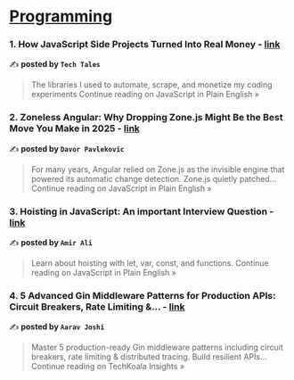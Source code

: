
<h1><a href=https://medium.com/tag/programming/recommended target="_blank" rel="noopener noreferrer">Programming</a></h1>
<h3>1. How JavaScript Side Projects Turned Into Real Money - <a href="https://javascript.plainenglish.io/how-javascript-side-projects-turned-into-real-money-aab61a813cc0?source=rss------programming-5" target="_blank" rel="noopener noreferrer">link</a></h3>

✍️ **posted by `Tech Tales`**

<blockquote>The libraries I used to automate, scrape, and monetize my coding experiments
Continue reading on JavaScript in Plain English »</blockquote>

<h3>2. Zoneless Angular: Why Dropping Zone.js Might Be the Best Move You Make in 2025 - <a href="https://javascript.plainenglish.io/zoneless-angular-why-dropping-zone-js-might-be-the-best-move-you-make-in-2025-adab8542f5e7?source=rss------programming-5" target="_blank" rel="noopener noreferrer">link</a></h3>

✍️ **posted by `Davor Pavlekovic`**

<blockquote>For many years, Angular relied on Zone.js as the invisible engine that powered its automatic change detection. Zone.js quietly patched…
Continue reading on JavaScript in Plain English »</blockquote>

<h3>3. Hoisting in JavaScript: An important Interview Question - <a href="https://javascript.plainenglish.io/hoisting-in-javascript-an-important-interview-question-ae5879d8f3fa?source=rss------programming-5" target="_blank" rel="noopener noreferrer">link</a></h3>

✍️ **posted by `Amir Ali`**

<blockquote>Learn about hoisting with let, var, const, and functions.
Continue reading on JavaScript in Plain English »</blockquote>

<h3>4. 5 Advanced Gin Middleware Patterns for Production APIs: Circuit Breakers, Rate Limiting &… - <a href="https://medium.techkoalainsights.com/5-advanced-gin-middleware-patterns-for-production-apis-circuit-breakers-rate-limiting-78f9e8c85bb9?source=rss------programming-5" target="_blank" rel="noopener noreferrer">link</a></h3>

✍️ **posted by `Aarav Joshi`**

<blockquote>Master 5 production-ready Gin middleware patterns including circuit breakers, rate limiting & distributed tracing. Build resilient APIs…
Continue reading on TechKoala Insights »</blockquote>

